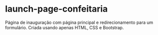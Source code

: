 # launch-page-confeitaria
Página de inauguração com página principal e redirecionamento para um formulário. Criada usando apenas HTML, CSS e Bootstrap.
